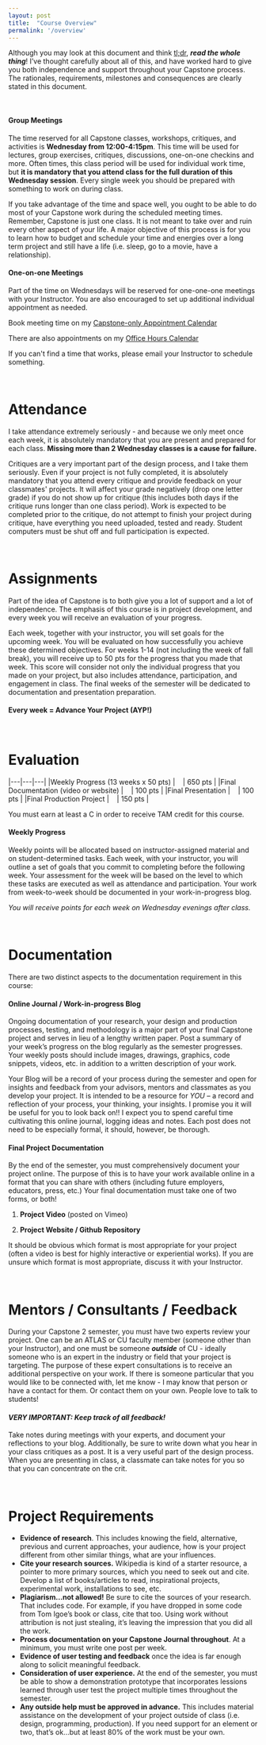 ```yaml
---
layout: post
title:  "Course Overview"
permalink: '/overview'
---
```


Although you may look at this document and think [tl;dr](), ***read the whole thing***! I’ve thought carefully about  all of this, and have worked hard to give you both independence and support throughout your Capstone process. The rationales, requirements, milestones and consequences are clearly stated in this document.

<br>

#### Group Meetings
The time reserved for all Capstone classes, workshops, critiques, and activities is <span class="underlined">**Wednesday from 12:00-4:15pm**</span>. This time will be used for lectures, group exercises, critiques, discussions, one-on-one checkins and more. Often times, this class period will be used for individual work time, but <span class="underlined">**it is mandatory that you attend class for the full duration of this Wednesday session**</span>. Every single week you should be prepared with something to work on during class.

If you take advantage of the time and space well, you ought to be able to do most of your Capstone work during the scheduled meeting times. Remember, Capstone is just one class. It is not meant to take over and ruin every other aspect of your life. A major objective of this process is for you to learn how to budget and schedule your time and energies over a long term project and still have a life (i.e. sleep, go to a movie, have a relationship).

#### One-on-one Meetings
Part of the time on Wednesdays will be reserved for one-one-one meetings with your Instructor. You are also encouraged to set up additional individual appointment as needed.  

Book meeting time on my [Capstone-only Appointment Calendar](https://calendar.google.com/calendar/selfsched?sstoken=UUdLc0ZFRlNQWkYyfGRlZmF1bHR8M2ExNGRiNzQ3ZTk1NWE3NDQzMmFjZTZjNWQxYzRlMTA)

There are also appointments on my [Office Hours Calendar](https://calendar.google.com/calendar/selfsched?sstoken=UUZYbEdENFRMME1vfGRlZmF1bHR8NmNhMjk2MzA1MTExOTU0ZDI4N2VlNDUzMDRiOGU4Y2I)

If you can't find a time that works, please email your Instructor to schedule something.

<br>

# Attendance

I take attendance extremely seriously - and because we only meet once each week, it is absolutely mandatory that you are present and prepared for each class. **Missing more than 2 Wednesday classes is a cause for failure.**

Critiques are a very important part of the design process, and I take them seriously. Even if your project is not fully completed, it is absolutely mandatory that you attend every critique and provide feedback on your classmates' projects. It will affect your grade negatively (drop one letter grade) if you do not show up for critique (this includes both days if the critique runs longer than one class period). Work is expected to be completed prior to the critique, do not attempt to finish your project during critique, have everything you need uploaded, tested and ready. Student computers must be shut off and full participation is expected.

<br>

<!-- # Progress & Major Milestones

Although your Capstone project is mostly self-directed, there will be weekly assignments and mandatory milestones to be met. Here are the major milestones that you all have at the same time:

|---|---|---|
|  <span class="underlined">*February 9, 2017*</span> | &nbsp;&nbsp;|Project Proposal / Approval  |
|  <span class="underlined">*February 22, 2017*</span> | &nbsp;&nbsp;|Project Set (no changing topics after this date…)  |
|  <span class="underlined">*March 8 & 15, 2017*</span> | &nbsp;&nbsp;|Midterm Presentation  |
|  <span class="underlined">*May 5, 2017*</span> | &nbsp;&nbsp;|Final Presentation (to faculty and guests)  |



*The major purpose of a milestone is to make sure you are on track. And they have consequences:*

+ If your proposal is not accepted, you cannot proceed until it is.

+ If the feedback at Midterm Reviews is that there is little evidence of worthy work, or progress, or an evaluation by your Advisor and the Reviewers that you will not be able to complete a substantive, acceptable thesis project–then you will be notified that you will fail. That means you will need to re-take Capstone (which would potentially postpone your graduation). Read this one again now, please!

+ If, at the Final Presentation (that is, the last class), you do not have a demonstrably accomplished project, show little progress, and in other ways do not meet the requirements of a Capstone project, you will fail and be required to re-take Capstone. Don’t get to this point: your parents may be on the plane to come celebrate with you.

Because each of you has a different project, with different internal timelines and needs, after your proposal is accepted, you will make up your own production schedule and assignments. I may make additional assignments or require additional readings for you as well. Essentially the assignment every week is **[Advance Your Project (AYP)]()**. That is, an assignment may say ‘prepare a presentation’, and you must do that, but don’t stop working on your actual project: AYP!

<br> -->

# Assignments

Part of the idea of Capstone is to both give you a lot of support and a lot of independence. The emphasis of this course is in project development, and every week you will receive an evaluation of your progress.

Each week, together with your instructor, you will set goals for the upcoming week. You will be evaluated on how successfully you achieve these determined objectives. For weeks 1-14 (not including the week of fall break), you will receive up to 50 pts for the progress that you made that week. This score will consider not only the individual progress that you made on your project, but also includes attendance, participation, and engagement in class. The final weeks of the semester will be dedicated to documentation and presentation preparation.

#### Every week = Advance Your Project (AYP!)

<br>

# Evaluation

|---|---|---|
|Weekly Progress (13 weeks x 50 pts) | &nbsp;&nbsp;&nbsp;| 650 pts |
|Final Documentation (video or website) 		| &nbsp;&nbsp;&nbsp;| 100 pts |
|Final Presentation | &nbsp;&nbsp;&nbsp;| 100 pts |
|Final Production Project | &nbsp;&nbsp;&nbsp;| 150 pts |

You must earn at least a C in order to receive TAM credit for this course.

#### Weekly Progress

Weekly points will be allocated based on instructor-assigned material and on student-determined tasks. Each week, with your instructor, you will outline a set of goals that you commit to completing before the following week. Your assessment for the week will be based on the level to which these tasks are executed as well as attendance and participation. Your work from week-to-week should be documented in your work-in-progress blog.

*You will receive points for each week on Wednesday evenings after class.*

<br>

# Documentation

There are two distinct aspects to the documentation requirement in this course:

#### Online Journal / Work-in-progress Blog

Ongoing documentation of your research, your design and production processes, testing, and methodology is a major part of your final Capstone project and serves in lieu of a lengthy written paper. Post a summary of your week’s progress on the blog regularly as the semester progresses. Your weekly posts should include images, drawings, graphics, code snippets, videos, etc. in addition to a written description of your work.

Your Blog will be a record of your process during the semester and open for insights and feedback from your advisors, mentors and classmates as you develop your project. It is intended to be a resource for *YOU* – a record and reflection of your process, your thinking, your insights. I promise you it will be useful for you to look back on!! I expect you to spend careful time cultivating this online journal, logging ideas and notes. Each post does not need to be especially formal, it should, however, be thorough.


#### Final Project Documentation

By the end of the semester, you must comprehensively document your project online. The purpose of this is to have your work available online in a format that you can share with others (including future employers, educators, press, etc.) Your final documentation must take one of two forms, or both!

1. <span class="underlined">**Project Video**</span> (posted on Vimeo)

2. <span class="underlined">**Project Website / Github Repository**</span>

It should be obvious which format is most appropriate for your project (often a video is best for highly interactive or experiential works). If you are unsure which format is most appropriate, discuss it with your Instructor.

<br>

# Mentors / Consultants / Feedback

During your Capstone 2 semester, you must have two experts review your project. One can be an ATLAS or CU faculty member (someone other than your Instructor), and one must be someone ***outside*** of CU - ideally someone who is an expert in the industry or field that your project is targeting. The purpose of these expert consultations is to receive an additional perspective on your work. If there is someone particular that you would like to be connected with, let me know - I may know that person or have a contact for them. Or contact them on your own. People love to talk to students!

#### *VERY IMPORTANT: Keep track of all feedback!*

Take notes during meetings with your experts, and document your reflections to your blog. Additionally, be sure to write down what you hear in your class critiques as a post. It is a very useful part of the design process. When you are presenting in class, a classmate can take notes for you so that you can concentrate on the crit.

<br>

# Project Requirements

+ <span class="underlined">**Evidence of research**</span>. This includes knowing the field, alternative, previous and current approaches, your audience, how is your project different from other similar things, what are your influences.
+ <span class="underlined">**Cite your research sources.**</span> Wikipedia is kind of a starter resource, a pointer to more primary sources, which you need to seek out and cite. Develop a list of books/articles to read, inspirational projects, experimental work, installations to see, etc.
+ <span class="underlined">**Plagiarism…not allowed!**</span> Be sure to cite the sources of your research. That includes code. For example, if you have dropped in some code from Tom Igoe’s book or class, cite that too. Using work without attribution is not just stealing, it’s leaving the impression that you did all the work.
+ <span class="underlined">**Process documentation on your Capstone Journal throughout**</span>. At a minimum, you must write one post per week.
+ <span class="underlined">**Evidence of user testing and feedback**</span> once the idea is far enough along to solicit meaningful feedback.
+ <span class="underlined">**Consideration of user experience.**</span> At the end of the semester, you must be able to show a demonstration prototype that incorporates lessions learned through user test the project multiple times throughout the semester.
+ <span class="underlined">**Any outside help must be approved in advance.**</span> This includes material assistance on the development of your project outside of class (i.e. design, programming, production). If you need support for an element or two, that’s ok…but at least 80% of the work must be your own.


<br>
<br>
